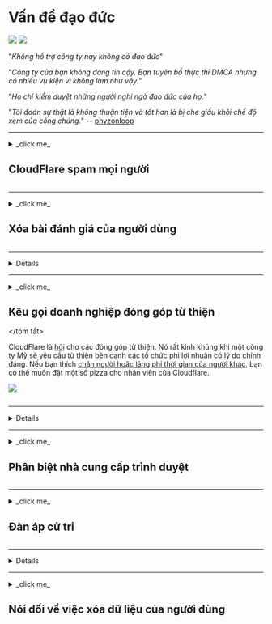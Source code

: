 # Vấn đề đạo đức

![](https://codeberg.org/crimeflare/cloudflare-tor/media/branch/master/image/itsreallythatbad.jpg)
![](https://codeberg.org/crimeflare/cloudflare-tor/media/branch/master/image/telegram/c81238387627b4bfd3dcd60f56d41626.jpg)

"_Không hỗ trợ công ty này không có đạo đức_"

"_Công ty của bạn không đáng tin cậy. Bạn tuyên bố thực thi DMCA nhưng có nhiều vụ kiện vì không làm như vậy._"

"_Họ chỉ kiểm duyệt những người nghi ngờ đạo đức của họ._"

"_Tôi đoán sự thật là không thuận tiện và tốt hơn là bị che giấu khỏi chế độ xem của công chúng._" -- [phyzonloop](https://twitter.com/phyzonloop)


---


<details>
<summary> _click me_

## CloudFlare spam mọi người
</summary>


Cloudflare đang gửi email spam đến những người dùng không phải Cloudflare.

- Chỉ gửi email đến những người đăng ký đã chọn tham gia
- Khi người dùng nói "dừng", sau đó dừng gửi email

Nó đơn giản mà. Nhưng Cloudflare không quan tâm.
Cloudflare cho biết việc sử dụng dịch vụ của họ [có thể ngăn chặn tất cả những kẻ gửi spam hoặc kẻ tấn công](https://support.cloudflare.com/hc/en-us/articles/200170066-Will-activating-Cloudflare-stop-all-spammers-or-attackers- ).
Làm cách nào chúng tôi có thể dừng _Cloudflare spammftime mà không kích hoạt Cloudflare?


| 🖼 | 🖼 |
| --- | --- |
| ![](https://codeberg.org/crimeflare/cloudflare-tor/media/branch/master/image/cfspam01.jpg) | ![](https://codeberg.org/crimeflare/cloudflare-tor/media/branch/master/image/cfspam03.jpg) |
| ![](https://codeberg.org/crimeflare/cloudflare-tor/media/branch/master/image/cfspam02.jpg) | ![](https://codeberg.org/crimeflare/cloudflare-tor/media/branch/master/image/cfspambrittany.jpg)<br>![](https://codeberg.org/crimeflare/cloudflare-tor/media/branch/master/image/cfspamtwtr.jpg) |

</details>

---

<details>
<summary> _click me_

## Xóa bài đánh giá của người dùng
</summary>


Kiểm duyệt Cloudflare [đánh giá tiêu cực](https://web.archive.org/web/20191116004046/https://www.trustpilot.com/reviews/5aa6ee0ed5a5700a7c8cf853). Nếu bạn đăng văn bản _anti-Cloudflare_ trên Twitter, bạn có cơ hội nhận được [trả lời](https://twitter.com/CloudflareHelp/status/1126051764917145601) từ [nhân viên Cloudflare](cloudflare_inc/cloudflare_members.txt) với " [Không, không phải](NGƯỜI.md) _ "tin nhắn. Nếu bạn đăng đánh giá tiêu cực trên bất kỳ trang web đánh giá nào, họ sẽ cố gắng [kiểm duyệt](https://twitter.com/phyzonloop/status/1178836176985366529) [nó](https://twitter.com/dxgl_org/status/1178722159432220672 ).


| 🖼 | 🖼 |
| --- | --- |
| ![](https://codeberg.org/crimeflare/cloudflare-tor/media/branch/master/image/cfcenrev_01.jpg)<br>![](https://codeberg.org/crimeflare/cloudflare-tor/media/branch/master/image/cfcenrev_02.jpg) | ![](https://codeberg.org/crimeflare/cloudflare-tor/media/branch/master/image/cfcenrev_03.jpg) |

</details>

---

<details>
<tóm tắt> _nhấp tôi_

## người dùng Doxxing
</summary>


Cloudflare có một [vấn đề quấy rối] lớn (https://web.archive.org/web/20171024040313/http://www.businessinsider.com/cloudflare-ceo-suggests-people-who-report-online-abuse-use -fake-names-2017-5).
Cloudflare [chia sẻ thông tin cá nhân](https://archive.ph/ePdvi) của [ai](https://twitter.com/ZJemptv/status/898299709634248704) [phàn nàn](https://twitter.com/TinyPirate/status/554718958176067584) [about](https://twitter.com/remembrancermx/status/1010329041235148802) [được lưu trữ](https://twitter.com/Bridaguy/status/915003769280172037) [sites](https://twitter .com/HelloAndrew/status/897260208845500416). Đôi khi họ yêu cầu bạn cung cấp
ID thật của bạn. Nếu bạn không muốn bị quấy rối, [bị tấn công](https://twitter.com/NiteShade925/status/1158469203420205056), [swatted](https://boingboing.net/2015/01/19/invasion-boards -set-out-to-rui.html) hoặc [bị giết](https://twitter.com/RusEmbUSA/status/1187363092793040901), tốt hơn hết bạn nên tránh xa các trang web của Cloudflared.


| 🖼 | 🖼 |
| --- | --- |
| ![](https://codeberg.org/crimeflare/cloudflare-tor/media/branch/master/image/cfdox_what.jpg) | ![](https://codeberg.org/crimeflare/cloudflare-tor/media/branch/master/image/cfdox_swat.jpg) |
| ![](https://codeberg.org/crimeflare/cloudflare-tor/media/branch/master/image/cfdox_kill.jpg) | ![](https://codeberg.org/crimeflare/cloudflare-tor/media/branch/master/image/cfdox_threat.jpg) |
| ![](https://codeberg.org/crimeflare/cloudflare-tor/media/branch/master/image/cfdox_dox.jpg) | ![](https://codeberg.org/crimeflare/cloudflare-tor/media/branch/master/image/cfdox_ex1.jpg)<br>![](https://codeberg.org/crimeflare/cloudflare-tor/media/branch/master/image/cfdox_ex2.jpg) |

</details>

---

<details>
<summary> _click me_

## Kêu gọi doanh nghiệp đóng góp từ thiện
</tóm tắt>


CloudFlare là [hỏi](https://web.archive.org/web/20191112033605/https://opencollective.com/cloudflarecollective#section-about) cho các đóng góp từ thiện. Nó rất kinh khủng khi một công ty Mỹ sẽ yêu cầu từ thiện bên cạnh các tổ chức phi lợi nhuận có lý do chính đáng. Nếu bạn thích [chặn người hoặc lãng phí thời gian của người khác](PEOPLE.md), bạn có thể muốn đặt một số pizza cho nhân viên của Cloudflare.


![](https://codeberg.org/crimeflare/cloudflare-tor/media/branch/master/image/cfdonate.jpg)

</details>

---

<details>
<tóm tắt> _nhấp tôi_

## Chấm dứt các trang web
</tóm tắt>


Bạn sẽ làm gì nếu trang web của bạn bị lỗi _suddenly_? Có báo cáo rằng Cloudflare đang [xóa](https://twitter.com/stefan_eady/status/1126033791267426304) [của người dùng](https://twitter.com/derivativeburke/status/903755267053117440) [cấu hình](https://twitter.com/lordscarlet/status/1046785164792205314) hoặc [ngừng dịch vụ mà không có bất kỳ cảnh báo nào](https://twitter.com/svolentin/status/1227324408475344896), [âm thầm](https://twitter.com/BlnaryMlke/status/1194339461984854018). Chúng tôi khuyên bạn nên tìm [nhà cung cấp tốt hơn](what-to-do.md).

![](https://codeberg.org/crimeflare/cloudflare-tor/media/branch/master/image/cftmnt.jpg)

</details>

---

<details>
<summary> _click me_

## Phân biệt nhà cung cấp trình duyệt
</summary>


CloudFlare ưu đãi những người sử dụng Firefox trong khi đối xử thù địch với những người dùng không sử dụng Tor-Browser trên Tor.
Người dùng Tor của những người từ chối thực thi javascript không miễn phí cũng bị đối xử thù địch.
Sự bất bình đẳng về truy cập này là sự lạm dụng tính trung lập của mạng và lạm dụng quyền lực.

![](https://codeberg.org/crimeflare/cloudflare-tor/media/branch/master/image/browdifftbcx.gif)

- Trái: `Tor Browser`, Phải:` Chrome`. Cùng một địa chỉ IP.

![](https://codeberg.org/crimeflare/cloudflare-tor/media/branch/master/image/browserdiff.jpg)

- Bên trái: `[Trình duyệt Tor] Đã tắt Javascript, Đã bật Cookie`
- Phải: `[Chrome] Đã bật Javascript, Đã tắt Cookie`

![](https://codeberg.org/crimeflare/cloudflare-tor/media/branch/master/image/cfsiryoublocked.jpg)

- QuteBrowser (trình duyệt nhỏ) không có Tor (Clearnet IP)

| *** Trình duyệt *** | *** Điều trị truy cập *** |
| --- | --- |
| Trình duyệt Tor (bật Javascript) | truy cập được phép |
| Firefox (bật Javascript) | truy cập xuống cấp |
| Chromium (đã bật Javascript) | truy cập xuống cấp (đẩy Google reCAPTCHA) |
| Chromium hoặc Firefox (đã tắt Javascript) | truy cập bị từ chối (đẩy * bị hỏng * Google reCAPTCHA) |
| Chromium hoặc Firefox (Cookie bị tắt) | truy cập bị từ chối |
| QuteBrowser | truy cập bị từ chối |
| lynx | truy cập bị từ chối |
| w3m | truy cập bị từ chối |
| wget | truy cập bị từ chối |


"_Tại sao không sử dụng nút Âm thanh để giải quyết thử thách dễ dàng? _"

Có, có một nút âm thanh, nhưng nó _always_ [không hoạt động trên Tor](https://trac.torproject.org/projects/tor/ticket/23840). Bạn sẽ nhận được thông báo này khi bạn nhấp vào nó:

``
Thử lại sau
Máy tính hoặc mạng của bạn có thể đang gửi các truy vấn tự động.
Để bảo vệ người dùng của mình, chúng tôi không thể xử lý yêu cầu của bạn ngay bây giờ.
Để biết thêm chi tiết truy cập trang trợ giúp của chúng tôi
``

</details>

---

<details>
<summary> _click me_

## Đàn áp cử tri
</summary>


Cử tri ở các tiểu bang của Hoa Kỳ đăng ký bỏ phiếu cuối cùng thông qua trang web của thư ký tiểu bang tại tiểu bang nơi họ cư trú.
Các văn phòng thư ký tiểu bang do đảng Cộng hòa kiểm soát tham gia vào việc đàn áp cử tri bằng cách ủy quyền trang web của thư ký tiểu bang thông qua Cloudflare.
Sự đối xử thù địch của Cloudflare đối với người dùng Tor, vị trí MITM của nó như là một điểm giám sát toàn cầu tập trung và vai trò bất lợi của nó nói chung
khiến các cử tri tương lai miễn cưỡng đăng ký. Tự do đặc biệt có xu hướng nắm lấy sự riêng tư. Biểu mẫu đăng ký cử tri thu thập thông tin nhạy cảm về khuynh hướng chính trị của cử tri, địa chỉ vật lý cá nhân, số an sinh xã hội và ngày sinh.
Hầu hết các tiểu bang chỉ cung cấp một tập hợp con thông tin đó công khai, nhưng Cloudflare thấy *** tất cả *** thông tin đó khi ai đó đăng ký bỏ phiếu.

Lưu ý rằng đăng ký giấy không phá vỡ Cloudflare vì thư ký nhân viên nhập dữ liệu nhà nước có thể sẽ sử dụng
Trang web Cloudflare để nhập dữ liệu.

| 🖼 | 🖼 |
| --- | --- |
| ![](https://codeberg.org/crimeflare/cloudflare-tor/media/branch/master/image/cfvotm_01.jpg) | ![](https://codeberg.org/crimeflare/cloudflare-tor/media/branch/master/image/cfvotm_02.jpg) |

- Change.org là một trang web nổi tiếng để thu thập phiếu bầu và hành động. "[mọi người ở khắp mọi nơi đang bắt đầu các chiến dịch, huy động những người ủng hộ và làm việc với những người ra quyết định để đưa ra giải pháp.](https://web.archive.org/web/20200206120027/https://www.change.org/about)"
Thật không may, nhiều người không thể xem change.org do bộ lọc tích cực của Cloudflare. Họ đang bị chặn ký tên thỉnh nguyện, do đó loại trừ họ khỏi một quy trình dân chủ. Sử dụng nền tảng không có đám mây khác như [OpenPetition](https://www.openpetition.eu/content/about_us) giúp khắc phục vấn đề.

| 🖼 | 🖼 |
| --- | --- |
| ![](https://codeberg.org/crimeflare/cloudflare-tor/media/branch/master/image/changeorgasn.jpg) | ![](https://codeberg.org/crimeflare/cloudflare-tor/media/branch/master/image/changeorgtor.jpg) |

- "[Dự án Athen](https://www.cloudflare.com/athenian/)" của Cloudflare cung cấp tính năng bảo vệ cấp doanh nghiệp miễn phí cho các trang web bầu cử của tiểu bang và địa phương. Họ nói "_các cử tri của họ có thể truy cập thông tin bầu cử và đăng ký cử tri_" nhưng đây là một lời nói dối vì nhiều người hoàn toàn không thể duyệt qua trang web.

</details>

---

<details>
<tóm tắt> _nhấp tôi_

## Bỏ qua sở thích của người dùng
</summary>


Nếu bạn chọn không tham gia điều gì đó, bạn sẽ không nhận được email về điều đó. Cloudflare bỏ qua tùy chọn của người dùng và chia sẻ dữ liệu với các công ty bên thứ ba [mà không có sự đồng ý của khách hàng](https://twitter.com/thexpaw/status/1108424723233419264). Nếu bạn đang sử dụng gói miễn phí của họ, đôi khi họ gửi email cho bạn yêu cầu mua đăng ký hàng tháng.

![](https://codeberg.org/crimeflare/cloudflare-tor/media/branch/master/image/cfviopl_tp.jpg)

</details>

---

<details>
<summary> _click me_

## Nói dối về việc xóa dữ liệu của người dùng
</summary>


Theo [blog của khách hàng cũ của cloudflare](https://shkspr.mobi/blog/2019/11/can-you-trust-cloudflare-with-your-personal-data/), Cloudflare đang nói dối về việc xóa tài khoản. Ngày nay, nhiều [công ty giữ dữ liệu của bạn](https://justdeleteme.xyz/) sau khi bạn đóng hoặc xóa tài khoản của mình. Hầu hết các công ty tốt đều đề cập đến nó trong chính sách bảo mật của họ. Cloudflare? Không.

``
2019-08-05 CloudFlare đã gửi cho tôi xác nhận rằng họ đã xóa tài khoản của tôi.
2019-10-02 Tôi nhận được email từ CloudFlare "vì tôi là khách hàng"
``

Cloudflare không biết về từ "loại bỏ". Nếu nó thực sự là _remond_, tại sao khách hàng cũ này lại nhận được email? Anh ấy cũng đề cập rằng chính sách bảo mật của Cloudflare không đề cập đến nó.

``
Chính sách bảo mật mới của họ không đề cập đến việc lưu giữ dữ liệu trong một năm.
```

![](https://codeberg.org/crimeflare/cloudflare-tor/media/branch/master/image/cfviopl_notdel.jpg)

Làm thế nào bạn có thể tin tưởng Cloudflare nếu [chính sách bảo mật của họ là một LỜI DỐI TRÁ](https://twitter.com/daviddlow/status/1197787135526555648)?

</details>

---

<details>
<summary> _click me_

## Giữ thông tin cá nhân của bạn
</summary>


Xóa tài khoản Cloudflare là [cấp độ khó](https://justdeleteme.xyz/).

``
Gửi phiếu hỗ trợ bằng danh mục "Tài khoản",
và yêu cầu xóa tài khoản trong nội dung thư.
Bạn phải không có miền hoặc thẻ tín dụng nào được đính kèm với tài khoản của mình trước khi yêu cầu xóa.
``

Bạn sẽ [nhận email xác nhận này](https://twitter.com/origenesushi/status/1199041528414527495).

![](https://codeberg.org/crimeflare/cloudflare-tor/media/branch/master/image/cf_deleteandkeep.jpg)

"Chúng tôi đã bắt đầu xử lý yêu cầu xóa của bạn" nhưng "Chúng tôi sẽ tiếp tục lưu trữ thông tin cá nhân của bạn".

Bạn có thể "tin tưởng" vào điều này?

</details>

---

## Vui lòng tiếp tục đến trang tiếp theo: "[Giọng nói của Cloudflare](../PEOPLE.md)"

![](https://codeberg.org/crimeflare/cloudflare-tor/media/branch/master/image/freemoldybread.jpg)
![](https://codeberg.org/crimeflare/cloudflare-tor/media/branch/master/image/cfisnotanoption.jpg)
